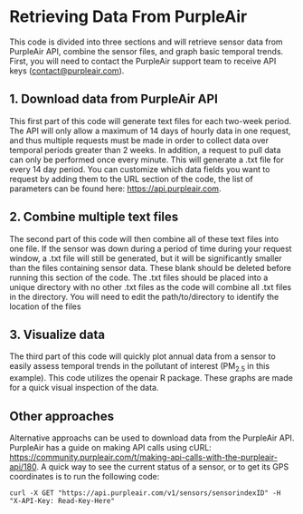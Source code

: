 # Retrieving Data From PurpleAir

This code is divided into three sections and will retrieve sensor data from PurpleAir API, combine the sensor files, and graph basic temporal trends. First, you will need to contact the PurpleAir support team to receive API keys (contact@purpleair.com). 

## 1. Download data from PurpleAir API
This first part of this code will generate text files for each two-week period. The API will only allow a maximum of 14 days of hourly data in one request, and thus multiple requests must be made in order to collect data over temporal periods greater than 2 weeks. In addition, a request to pull data can only be performed once every minute. This will generate a .txt file for every 14 day period. You can customize which data fields you want to request by adding them to the URL section of the code, the list of parameters can be found here: https://api.purpleair.com. 

## 2. Combine multiple text files
The second part of this code will then combine all of these text files into one file. If the sensor was down during a period of time during your request window, a .txt file will still be generated, but it will be significantly smaller than the files containing sensor data. These blank should be deleted before running this section of the code. The .txt files should be placed into a unique directory with no other .txt files as the code will combine all .txt files in the directory. You will need to edit the path/to/directory to identify the location of the files

## 3. Visualize data
The third part of this code will quickly plot annual data from a sensor to easily assess temporal trends in the pollutant of interest (PM<sub>2.5</sub> in this example). This code utilizes the openair R package. These graphs are made for a quick visual inspection of the data.  

## Other approaches
Alternative approachs can be used to download data from the PurpleAir API. PurpleAir has a guide on making API calls using cURL: https://community.purpleair.com/t/making-api-calls-with-the-purpleair-api/180. A quick way to see the current status of a sensor, or to get its GPS coordinates is to run the following code: 

```
curl -X GET "https://api.purpleair.com/v1/sensors/sensorindexID" -H "X-API-Key: Read-Key-Here"
```
